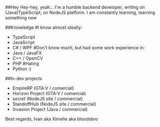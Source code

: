 ##Hey
Hey-hey, yeah...
I'm a humble backend developer, writing on (Java)TypeScript, on NodeJS platform.
I am constantly learning, learning something new

##Knowledge
#I know almost ideally:
- TypeScript
- JavaScript
- C# / WPF
#Don't know much, but had some work experience in:
- Java / JavaFX
- C++ / OpenCV
- PHP
#Hating
- Python :)

##In-dev projects
- EmpireRP (GTA:V / comercial)
- Horizon Project (GTA:V / comercial)
- *secret* (NodeJS site / commercial)
- StandoffHub (NodeJS site / commercial)
- Invasion Project (Java / commercial)

Best regards,
Ivan aka Ximelie aka bloodsbro
